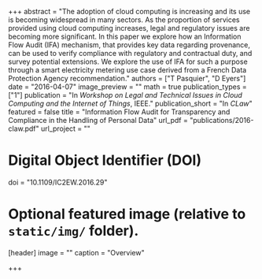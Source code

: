 +++
abstract = "The adoption of cloud computing is increasing and its use is becoming widespread in many sectors. As the proportion of services provided using cloud computing increases, legal and regulatory issues are becoming more significant. In this paper we explore how an Information Flow Audit (IFA) mechanism, that provides key data regarding provenance, can be used to verify compliance with regulatory and contractual duty, and survey potential extensions. We explore the use of IFA for such a purpose through a smart electricity metering use case derived from a French Data Protection Agency recommendation."
authors = ["T Pasquier", "D Eyers"]
date = "2016-04-07"
image_preview = ""
math = true
publication_types = ["1"]
publication = "In *Workshop on Legal and Technical Issues in Cloud Computing and the Internet of Things*, IEEE."
publication_short = "In *CLaw*"
featured = false
title = "Information Flow Audit for Transparency and Compliance in the Handling of Personal Data"
url_pdf = "publications/2016-claw.pdf"
url_project = ""

# Digital Object Identifier (DOI)
doi = "10.1109/IC2EW.2016.29"

# Optional featured image (relative to `static/img/` folder).
[header]
image = ""
caption = "Overview"

+++
